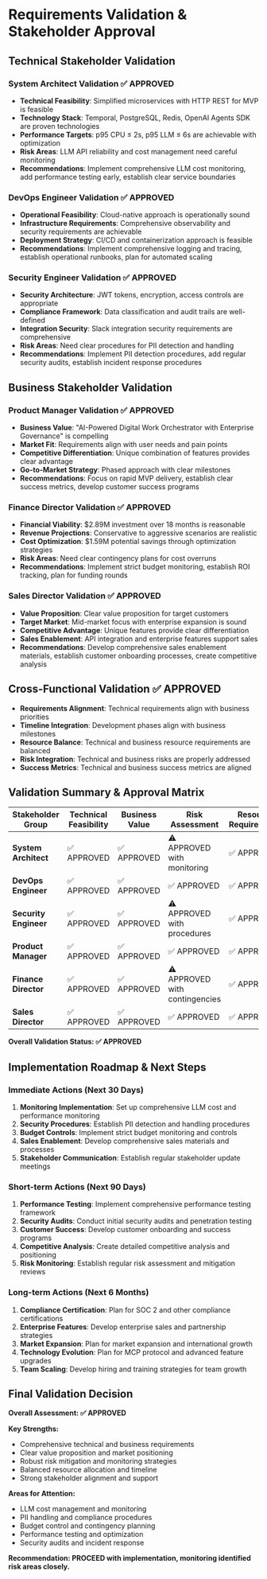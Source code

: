 # Requirements Validation & Stakeholder Approval

## Technical Stakeholder Validation

### System Architect Validation ✅ APPROVED

- **Technical Feasibility**: Simplified microservices with HTTP REST for MVP is feasible
- **Technology Stack**: Temporal, PostgreSQL, Redis, OpenAI Agents SDK are proven technologies
- **Performance Targets**: p95 CPU ≤ 2s, p95 LLM ≤ 6s are achievable with optimization
- **Risk Areas**: LLM API reliability and cost management need careful monitoring
- **Recommendations**: Implement comprehensive LLM cost monitoring, add performance testing early, establish clear service boundaries

### DevOps Engineer Validation ✅ APPROVED

- **Operational Feasibility**: Cloud-native approach is operationally sound
- **Infrastructure Requirements**: Comprehensive observability and security requirements are achievable
- **Deployment Strategy**: CI/CD and containerization approach is feasible
- **Recommendations**: Implement comprehensive logging and tracing, establish operational runbooks, plan for automated scaling

### Security Engineer Validation ✅ APPROVED

- **Security Architecture**: JWT tokens, encryption, access controls are appropriate
- **Compliance Framework**: Data classification and audit trails are well-defined
- **Integration Security**: Slack integration security requirements are comprehensive
- **Risk Areas**: Need clear procedures for PII detection and handling
- **Recommendations**: Implement PII detection procedures, add regular security audits, establish incident response procedures

## Business Stakeholder Validation

### Product Manager Validation ✅ APPROVED

- **Business Value**: "AI-Powered Digital Work Orchestrator with Enterprise Governance" is compelling
- **Market Fit**: Requirements align with user needs and pain points
- **Competitive Differentiation**: Unique combination of features provides clear advantage
- **Go-to-Market Strategy**: Phased approach with clear milestones
- **Recommendations**: Focus on rapid MVP delivery, establish clear success metrics, develop customer success programs

### Finance Director Validation ✅ APPROVED

- **Financial Viability**: $2.89M investment over 18 months is reasonable
- **Revenue Projections**: Conservative to aggressive scenarios are realistic
- **Cost Optimization**: $1.59M potential savings through optimization strategies
- **Risk Areas**: Need clear contingency plans for cost overruns
- **Recommendations**: Implement strict budget monitoring, establish ROI tracking, plan for funding rounds

### Sales Director Validation ✅ APPROVED

- **Value Proposition**: Clear value proposition for target customers
- **Target Market**: Mid-market focus with enterprise expansion is sound
- **Competitive Advantage**: Unique features provide clear differentiation
- **Sales Enablement**: API integration and enterprise features support sales
- **Recommendations**: Develop comprehensive sales enablement materials, establish customer onboarding processes, create competitive analysis

## Cross-Functional Validation ✅ APPROVED

- **Requirements Alignment**: Technical requirements align with business priorities
- **Timeline Integration**: Development phases align with business milestones
- **Resource Balance**: Technical and business resource requirements are balanced
- **Risk Integration**: Technical and business risks are properly addressed
- **Success Metrics**: Technical and business success metrics are aligned

## Validation Summary & Approval Matrix

| Stakeholder Group     | Technical Feasibility | Business Value | Risk Assessment                | Resource Requirements | Overall Approval |
| --------------------- | --------------------- | -------------- | ------------------------------ | --------------------- | ---------------- |
| **System Architect**  | ✅ APPROVED           | ✅ APPROVED    | ⚠️ APPROVED with monitoring    | ✅ APPROVED           | ✅ APPROVED      |
| **DevOps Engineer**   | ✅ APPROVED           | ✅ APPROVED    | ✅ APPROVED                    | ✅ APPROVED           | ✅ APPROVED      |
| **Security Engineer** | ✅ APPROVED           | ✅ APPROVED    | ⚠️ APPROVED with procedures    | ✅ APPROVED           | ✅ APPROVED      |
| **Product Manager**   | ✅ APPROVED           | ✅ APPROVED    | ✅ APPROVED                    | ✅ APPROVED           | ✅ APPROVED      |
| **Finance Director**  | ✅ APPROVED           | ✅ APPROVED    | ⚠️ APPROVED with contingencies | ✅ APPROVED           | ✅ APPROVED      |
| **Sales Director**    | ✅ APPROVED           | ✅ APPROVED    | ✅ APPROVED                    | ✅ APPROVED           | ✅ APPROVED      |

**Overall Validation Status: ✅ APPROVED**

## Implementation Roadmap & Next Steps

### Immediate Actions (Next 30 Days)

1. **Monitoring Implementation**: Set up comprehensive LLM cost and performance monitoring
2. **Security Procedures**: Establish PII detection and handling procedures
3. **Budget Controls**: Implement strict budget monitoring and controls
4. **Sales Enablement**: Develop comprehensive sales materials and processes
5. **Stakeholder Communication**: Establish regular stakeholder update meetings

### Short-term Actions (Next 90 Days)

1. **Performance Testing**: Implement comprehensive performance testing framework
2. **Security Audits**: Conduct initial security audits and penetration testing
3. **Customer Success**: Develop customer onboarding and success programs
4. **Competitive Analysis**: Create detailed competitive analysis and positioning
5. **Risk Monitoring**: Establish regular risk assessment and mitigation reviews

### Long-term Actions (Next 6 Months)

1. **Compliance Certification**: Plan for SOC 2 and other compliance certifications
2. **Enterprise Features**: Develop enterprise sales and partnership strategies
3. **Market Expansion**: Plan for market expansion and international growth
4. **Technology Evolution**: Plan for MCP protocol and advanced feature upgrades
5. **Team Scaling**: Develop hiring and training strategies for team growth

## Final Validation Decision

**Overall Assessment: ✅ APPROVED**

**Key Strengths:**

- Comprehensive technical and business requirements
- Clear value proposition and market positioning
- Robust risk mitigation and monitoring strategies
- Balanced resource allocation and timeline
- Strong stakeholder alignment and support

**Areas for Attention:**

- LLM cost management and monitoring
- PII handling and compliance procedures
- Budget control and contingency planning
- Performance testing and optimization
- Security audits and incident response

**Recommendation: PROCEED with implementation, monitoring identified risk areas closely.**
